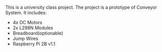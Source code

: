This is a university class project. The project is a prototype of Conveyor System. 
It includes: 
- 4x DC Motors
- 2x L298N Modules
- Breadboard(optionable)
- Jump Wires
- Raspberry Pi 2B v1.1
